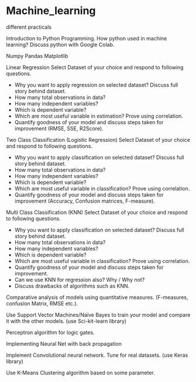 # Machine_learning
different practicals

Introduction to Python Programming. How python used in machine
learning? Discuss python with Google Colab.


Numpy
Pandas
Matplotlib


Linear Regression
Select Dataset of your choice and respond to following questions.
- Why you want to apply regression on selected dataset? Discuss full
story behind dataset.
- How many total observations in data?
- How many independent variables?
- Which is dependent variable?
- Which are most useful variable in estimation? Prove using
correlation.
- Quantify goodness of your model and discuss steps taken for
improvement (RMSE, SSE, R2Score).


Two Class Classification (Logistic Regression)
Select Dataset of your choice and respond to following questions.
- Why you want to apply classification on selected dataset? Discuss
full story behind dataset.
- How many total observations in data?
- How many independent variables?
- Which is dependent variable?
- Which are most useful variable in classification? Prove using
correlation.
- Quantify goodness of your model and discuss steps taken for
improvement (Accuracy, Confusion matrices, F-measure).


Multi Class Classification (KNN)
Select Dataset of your choice and respond to following questions.
- Why you want to apply classification on selected dataset? Discuss
full story behind dataset.
- How many total observations in data?
- How many independent variables?
- Which is dependent variable?
- Which are most useful variable in classification? Prove using
correlation.
- Quantify goodness of your model and discuss steps taken for
improvement.
- Can we use KNN for regression also? Why / Why not?
- Discuss drawbacks of algorithms such as KNN.

Comparative analysis of models using quantitative measures.
(F-measures, confusion Matrix, RMSE etc.).

Use Support Vector Machines/Naïve Bayes to train your model and
compare it with the other models. (use Sci-kit-learn library)



Perceptron algorithm for logic gates.


Implementing Neural Net with back propagation

Implement Convolutional neural network. Tune for real datasets. (use
Keras library)


Use K-Means Clustering algorithm based on some parameter.
